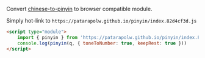 Convert [chinese-to-pinyin](https://www.npmjs.com/package/chinese-to-pinyin) to browser compatible module.

Simply hot-link to `https://patarapolw.github.io/pinyin/index.82d4cf3d.js`

```html
<script type="module">
    import { pinyin } from 'https://patarapolw.github.io/pinyin/index.82d4cf3d.js'
    console.log(pinyin(q, { toneToNumber: true, keepRest: true }))
</script>
```
